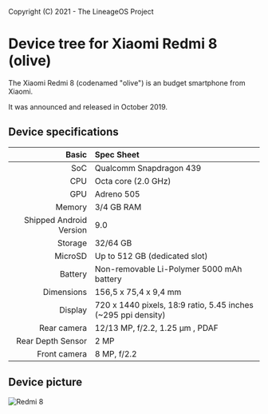 Copyright (C) 2021 - The LineageOS Project

  Device tree for Xiaomi Redmi 8 (olive)
  ==============
 
  The Xiaomi Redmi 8 (codenamed "olive") is an 
budget smartphone from Xiaomi.
 
  It was announced and released in October 2019.
 
  ## Device specifications
 
  Basic | Spec Sheet
 -------:|:-------------------------
 SoC | Qualcomm Snapdragon 439
 CPU | Octa core (2.0 GHz)
 GPU | Adreno 505
 Memory | 3/4 GB RAM
 Shipped Android Version | 9.0
 Storage | 32/64 GB
 MicroSD | Up to 512 GB (dedicated slot)
 Battery | Non-removable Li-Polymer 5000 mAh battery
 Dimensions | 156,5 x 75,4 x 9,4 mm
 Display | 720 x 1440 pixels, 18:9 ratio, 5.45 inches (~295 ppi density)
 Rear camera | 12/13 MP, f/2.2, 1.25 μm , PDAF
 Rear Depth Sensor | 2 MP
 Front camera | 8 MP, f/2.2      
 

  ## Device picture
  ![ Redmi 8 ](https://avatars.mds.yandex.net/get-mpic/3732535/img_id8791006942711877527.png/13hq "Xiaomi Redmi 8")
